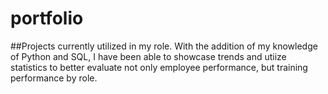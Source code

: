 # portfolio
##Projects currently utilized in my role. With the addition of my knowledge of Python and SQL, I have been able to showcase trends and utiize statistics to better evaluate not only employee performance, but training performance by role. 
 

